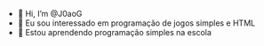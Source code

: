 - 👋 Hi, I’m @J0aoG
- 👀 Eu sou interessado em programação de jogos simples e HTML
- 🌱 Estou aprendendo programação simples na escola


